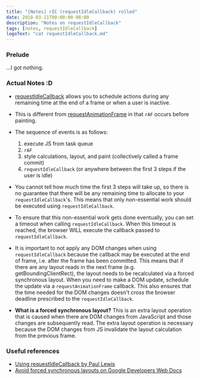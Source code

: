 ```yaml
---
title: "[Notes] rIC (requestIdleCallback) rolled"
date: 2018-03-11T00:00:00-08:00
description: "Notes on requestIdleCallback"
tags: [notes, requestIdleCallback]
logoText: "cat requestIdleCallback.md"
---
```


### Prelude

...I got nothing.

### Actual Notes :D

- [requestIdleCallback](https://developer.mozilla.org/en-US/docs/Web/API/window/requestIdleCallback)
  allows you to schedule actions during any remaining time at the end of a frame or when a user is
  inactive.

- This is different from [requestAnimationFrame]({{site.url}}/rAF-notes) in that `rAF` occurs before
  painting.

- The sequence of events is as follows:

  1. execute JS from task queue
  1. `rAF`
  1. style calculations, layout, and paint (collectively called a frame commit)
  1. `requestIdleCallback` (or anywhere between the first 3 steps if the user is idle)

- You cannot tell how much time the first 3 steps will take up, so there is no guarantee that there
  will be any remaining time to allocate to your `requestIdleCallback`'s. This means that only
  non-essential work should be executed using `requestIdleCallback`.

- To ensure that this non-essential work gets done eventually, you can set a timeout when calling
  `requestIdleCallback`. When this timeout is reached, the browser WILL execute the callback passed
  to `requestIdleCallback`.

- It is important to not apply any DOM changes when using `requestIdleCallback` because the callback
  may be executed at the end of frame, i.e. after the frame has been committed. This means that if
  there are any layout reads in the next frame (e.g. getBoundingClientRect), the layout needs to be
  recalculated via a forced synchronous layout. When you need to make a DOM update, schedule the
  update via a `requestAnimationFrame` callback. This also ensures that the time needed for the DOM
  changes doesn't cross the browser deadline prescribed to the `requestIdleCallback`.

- **What is a forced synchronous layout?** This is an extra layout operation that is caused when
  there are DOM changes from JavaScript and those changes are subsequently read. The extra layout
  operation is necessary because the DOM changes from JS invalidate the layout calculation from the
  previous frame.

### Useful references

- [Using requestIdleCallback by Paul Lewis](https://developers.google.com/web/updates/2015/08/using-requestidlecallback)
- [Avoid forced synchronous layouts on Google Developers Web Docs](https://developers.google.com/web/fundamentals/performance/rendering/avoid-large-complex-layouts-and-layout-thrashing#avoid_forced_synchronous_layouts)
